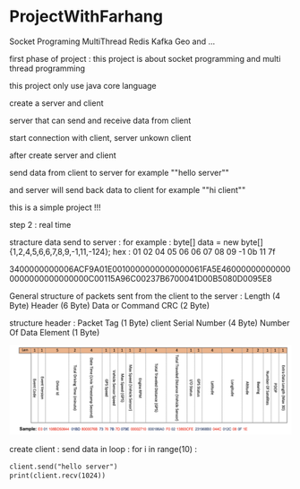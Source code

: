 # ProjectWithFarhang
Socket Programing MultiThread  Redis Kafka Geo and ...

first phase of project : 
this project is about socket programming and multi thread programming

this project only use java core language

create a server and client

server that can send and receive data from client

start connection with client, server unkown client


after create server and client

send data from client to server for example ""hello server""

and server will send back data to client for example ""hi client""


this is a simple project !!!

step 2 : real time

stracture data send to server  :
for example :
byte[] data = new byte[]{1,2,4,5,6,6,7,8,9,-1,11,-124};
              hex :  01 02 04 05 06 06 07 08 09 -1 0b 11 7f


3400000000006ACF9A01E0010000000000000061FA5E460000000000000000000000000000C00115A96C00237B6700041D00B5080D0095E8


General structure of packets sent from the client to the server :
Length (4 Byte)
 Header (6 Byte)
  Data or Command 
  CRC (2 Byte)

structure header : 
Packet Tag (1 Byte) 
client Serial Number (4 Byte) 
Number Of Data Element (1 Byte)

![alt text](https://github.com/MfDevNet/ProjectWithFarhang/blob/main/Screen%20Shot%202022-02-15%20at%209.39.44%20PM.png?raw=true)




create client :
send data in loop : 
for i in range(10) :

    client.send("hello server")
    print(client.recv(1024))